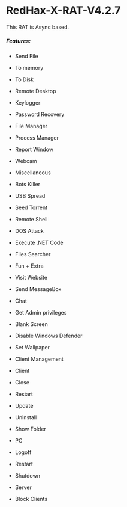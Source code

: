 # RedHax-X-RAT-V4.2.7
This RAT is Async based.

##### Features:
- Send File
- To memory
- To Disk

- Remote Desktop
- Keylogger
- Password Recovery
- File Manager
- Process Manager
- Report Window
- Webcam

- Miscellaneous 
- Bots Killer
- USB Spread
- Seed Torrent
- Remote Shell
- DOS Attack
- Execute .NET Code
- Files Searcher

- Fun + Extra 
- Visit Website
- Send MessageBox
- Chat
- Get Admin privileges
- Blank Screen
- Disable Windows Defender
- Set Wallpaper

- Client Management
- Client
- Close
- Restart
- Update
- Uninstall
- Show Folder
- PC
- Logoff
- Restart
- Shutdown

- Server
- Block Clients



